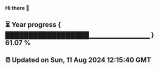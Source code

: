### Hi there 👋
⏳ Year progress { ██████████████████▁▁▁▁▁▁▁▁▁▁▁▁ } 61.07 %
---
⏰ Updated on Sun, 11 Aug 2024 12:15:40 GMT
---
